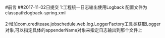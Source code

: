 #前言
##2017-11-02日提交
1:工程统一日志输出使用Logback 配置文件为classpath:logback-spring.xml <br>  
2:增加com.creditease.jobschedule.web.log.LoggerFactory工具类获取Logger对象,可以指定具体的appenderName对象来指定日志输出到那个文件上


